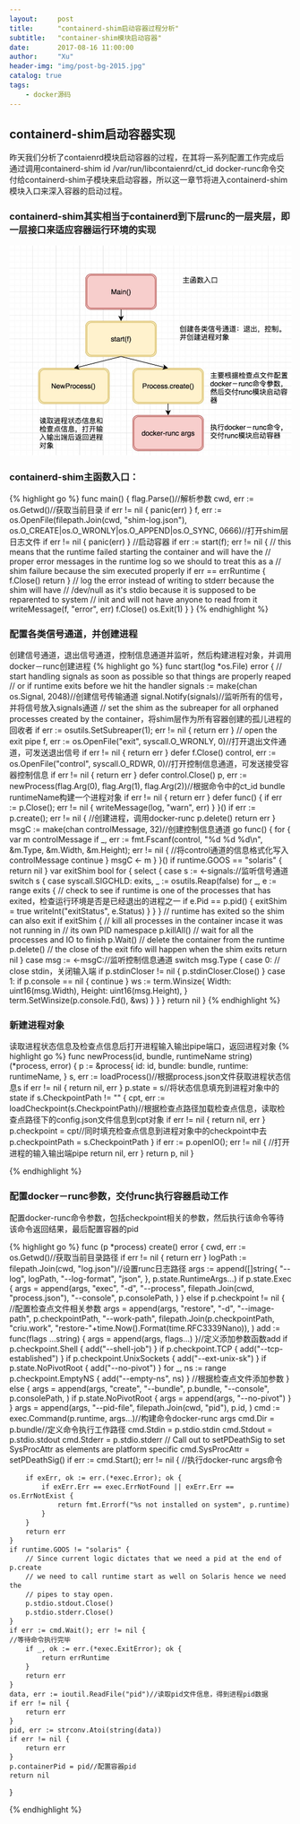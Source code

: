 ```yaml
---
layout:     post
title:      "containerd-shim启动容器过程分析"
subtitle:   "container-shim模块启动容器"
date:       2017-08-16 11:00:00
author:     "Xu"
header-img: "img/post-bg-2015.jpg"
catalog: true
tags:
    - docker源码
---
```

## containerd-shim启动容器实现
昨天我们分析了contaienrd模块启动容器的过程，在其将一系列配置工作完成后通过调用containerd-shim id /var/run/libcontaienrd/ct_id docker-runc命令交付给containerd-shim子模块来启动容器，所以这一章节将进入containerd-shim模块入口来深入容器的启动过程。

### containerd-shim其实相当于containerd到下层runc的一层夹层，即一层接口来适应容器运行环境的实现

![containerd-shimStartContainer](/img/containerd-shimStartContainer.png)

### containerd-shim主函数入口：
{% highlight go %}
func main() {
	flag.Parse()//解析参数
	cwd, err := os.Getwd()//获取当前目录
	if err != nil {
		panic(err)
	}
	f, err := os.OpenFile(filepath.Join(cwd, "shim-log.json"), os.O_CREATE|os.O_WRONLY|os.O_APPEND|os.O_SYNC, 0666)//打开shim层日志文件
	if err != nil {
		panic(err)
	}
	//启动容器
	if err := start(f); err != nil {
		// this means that the runtime failed starting the container and will have the
		// proper error messages in the runtime log so we should to treat this as a
		// shim failure because the sim executed properly
		if err == errRuntime {
			f.Close()
			return
		}
		// log the error instead of writing to stderr because the shim will have
		// /dev/null as it's stdio because it is supposed to be reparented to system
		// init and will not have anyone to read from it
		writeMessage(f, "error", err)
		f.Close()
		os.Exit(1)
	}
}
{% endhighlight %}

### 配置各类信号通道，并创建进程
创建信号通道，退出信号通道，控制信息通道并监听，然后构建进程对象，并调用docker－runc创建进程
{% highlight go %}
func start(log *os.File) error {
	// start handling signals as soon as possible so that things are properly reaped
	// or if runtime exits before we hit the handler
	signals := make(chan os.Signal, 2048)//创建信号传输通道
	signal.Notify(signals)//监听所有的信号，并将信号放入signals通道
	// set the shim as the subreaper for all orphaned processes created by the container，将shim层作为所有容器创建的孤儿进程的回收者
	if err := osutils.SetSubreaper(1); err != nil {
		return err
	}
	// open the exit pipe
	f, err := os.OpenFile("exit", syscall.O_WRONLY, 0)//打开退出文件通道，可发送退出信号
	if err != nil {
		return err
	}
	defer f.Close()
	control, err := os.OpenFile("control", syscall.O_RDWR, 0)//打开控制信息通道，可发送接受容器控制信息
	if err != nil {
		return err
	}
	defer control.Close()
	p, err := newProcess(flag.Arg(0), flag.Arg(1), flag.Arg(2))//根据命令中的ct_id  bundle runtimeName构建一个进程对象
	if err != nil {
		return err
	}
	defer func() {
		if err := p.Close(); err != nil {
			writeMessage(log, "warn", err)
		}
	}()
	if err := p.create(); err != nil {
	//创建进程，调用docker-runc
		p.delete()
		return err
	}
	msgC := make(chan controlMessage, 32)//创建控制信息通道
	go func() {
		for {
			var m controlMessage
			if _, err := fmt.Fscanf(control, "%d %d %d\n", &m.Type, &m.Width, &m.Height); err != nil {
			//将control通道的信息格式化写入controlMessage
				continue
			}
			msgC <- m
		}
	}()
	if runtime.GOOS == "solaris" {
		return nil
	}
	var exitShim bool
	for {
		select {
		case s := <-signals://监听信号通道
			switch s {
			case syscall.SIGCHLD:
				exits, _ := osutils.Reap(false)
				for _, e := range exits {
					// check to see if runtime is one of the processes that has exited，检查运行环境是否是已经退出的进程之一
					if e.Pid == p.pid() {
						exitShim = true
						writeInt("exitStatus", e.Status)
					}
				}
			}
			// runtime has exited so the shim can also exit
			if exitShim {
				// kill all processes in the container incase it was not running in
				// its own PID namespace
				p.killAll()
				// wait for all the processes and IO to finish
				p.Wait()
				// delete the container from the runtime
				p.delete()
				// the close of the exit fifo will happen when the shim exits
				return nil
			}
		case msg := <-msgC://监听控制信息通道
			switch msg.Type {
			case 0:
				// close stdin，关闭输入端
				if p.stdinCloser != nil {
					p.stdinCloser.Close()
				}
			case 1:
				if p.console == nil {
					continue
				}
				ws := term.Winsize{
					Width:  uint16(msg.Width),
					Height: uint16(msg.Height),
				}
				term.SetWinsize(p.console.Fd(), &ws)
			}
		}
	}
	return nil
}
{% endhighlight %}

### 新建进程对象

读取进程状态信息及检查点信息后打开进程输入输出pipe端口，返回进程对象
{% highlight go %}
func newProcess(id, bundle, runtimeName string) (*process, error) {
	p := &process{
		id:      id,
		bundle:  bundle,
		runtime: runtimeName,
	}
	s, err := loadProcess()//根据process.json文件获取进程状态信息s
	if err != nil {
		return nil, err
	}
	p.state = s//将状态信息填充到进程对象中的state
	if s.CheckpointPath != "" {
		cpt, err := loadCheckpoint(s.CheckpointPath)//根据检查点路径加载检查点信息，读取检查点路径下的config.json文件信息到cpt对象
		if err != nil {
			return nil, err
		}
		p.checkpoint = cpt//同时填充检查点信息到进程对象中的checkpoint中去
		p.checkpointPath = s.CheckpointPath
	}
	if err := p.openIO(); err != nil {
	//打开进程的输入输出端pipe
		return nil, err
	}
	return p, nil
}

{% endhighlight %}

### 配置docker－runc参数，交付runc执行容器启动工作

配置docker-runc命令参数，包括checkpoint相关的参数，然后执行该命令等待该命令返回结果，最后配置容器的pid

{% highlight go %}
func (p *process) create() error {
	cwd, err := os.Getwd()//获取当前目录路径
	if err != nil {
		return err
	}
	logPath := filepath.Join(cwd, "log.json")//设置runc日志路径
	args := append([]string{
		"--log", logPath,
		"--log-format", "json",
	}, p.state.RuntimeArgs...)
	if p.state.Exec {
		args = append(args, "exec",
			"-d",
			"--process", filepath.Join(cwd, "process.json"),
			"--console", p.consolePath,
		)
	} else if p.checkpoint != nil {
	//配置检查点文件相关参数
		args = append(args, "restore",
			"-d",
			"--image-path", p.checkpointPath,
			"--work-path", filepath.Join(p.checkpointPath, "criu.work", "restore-"+time.Now().Format(time.RFC3339Nano)),
		)
		add := func(flags ...string) {
			args = append(args, flags...)
		}//定义添加参数函数add
		if p.checkpoint.Shell {
			add("--shell-job")
		}
		if p.checkpoint.TCP {
			add("--tcp-established")
		}
		if p.checkpoint.UnixSockets {
			add("--ext-unix-sk")
		}
		if p.state.NoPivotRoot {
			add("--no-pivot")
		}
		for _, ns := range p.checkpoint.EmptyNS {
			add("--empty-ns", ns)
		}
       //根据检查点文件添加参数
	} else {
		args = append(args, "create",
			"--bundle", p.bundle,
			"--console", p.consolePath,
		)
		if p.state.NoPivotRoot {
			args = append(args, "--no-pivot")
		}
	}
	args = append(args,
		"--pid-file", filepath.Join(cwd, "pid"),
		p.id,
	)
	cmd := exec.Command(p.runtime, args...)//构建命令docker-runc args
	cmd.Dir = p.bundle//定义命令执行工作路径
	cmd.Stdin = p.stdio.stdin
	cmd.Stdout = p.stdio.stdout
	cmd.Stderr = p.stdio.stderr
	// Call out to setPDeathSig to set SysProcAttr as elements are platform specific
	cmd.SysProcAttr = setPDeathSig()
   if err := cmd.Start(); err != nil {
	//执行docker-runc args命令
	
		if exErr, ok := err.(*exec.Error); ok {
			if exErr.Err == exec.ErrNotFound || exErr.Err == os.ErrNotExist {
				return fmt.Errorf("%s not installed on system", p.runtime)
			}
		}
		return err
	}
	if runtime.GOOS != "solaris" {
		// Since current logic dictates that we need a pid at the end of p.create
		// we need to call runtime start as well on Solaris hence we need the
		// pipes to stay open.
		p.stdio.stdout.Close()
		p.stdio.stderr.Close()
	}
	if err := cmd.Wait(); err != nil {
	//等待命令执行完毕
		if _, ok := err.(*exec.ExitError); ok {
			return errRuntime
		}
		return err
	}
	data, err := ioutil.ReadFile("pid")//读取pid文件信息，得到进程pid数据
	if err != nil {
		return err
	}
	pid, err := strconv.Atoi(string(data))
	if err != nil {
		return err
	}
	p.containerPid = pid//配置容器pid
	return nil
}

{% endhighlight %}